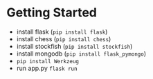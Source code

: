 # Getting Started

- install flask (`pip install flask`)
- install chess (`pip install chess`)
- install stockfish (`pip install stockfish`)
- install mongodb (`pip install flask_pymongo`)
- `pip install Werkzeug`
- run app.py `flask run`